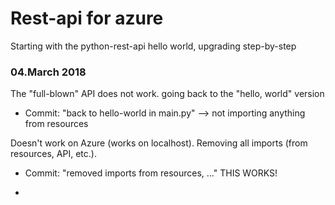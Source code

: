 # Rest-api for azure

Starting with the python-rest-api hello world, upgrading step-by-step

### 04.March 2018

The "full-blown" API does not work. going back to the "hello, world" version

- Commit: "back to hello-world in main.py" --> not importing anything from resources

Doesn't work on Azure (works on localhost). Removing all imports (from resources,
API, etc.).

- Commit: "removed imports from resources, ..."
THIS WORKS!

-

